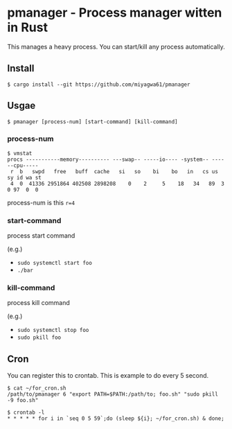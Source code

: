 # pmanager - Process manager witten in Rust

This manages a heavy process.
You can start/kill any process automatically.

## Install

```
$ cargo install --git https://github.com/miyagwa61/pmanager
```

## Usgae

```
$ pmanager [process-num] [start-command] [kill-command]
```

### process-num

```
$ vmstat
procs -----------memory---------- ---swap-- -----io---- -system-- ------cpu-----
 r  b   swpd   free   buff  cache   si   so    bi    bo   in   cs us sy id wa st
 4  0  41336 2951864 402508 2898208    0    2     5    18   34   89  3  0 97  0  0
 ```

process-num is this `r=4`

### start-command

process start command

(e.g.)
- `sudo systemctl start foo`
- `./bar`

### kill-command

process kill command

(e.g.)
- `sudo systemctl stop foo`
- `sudo pkill foo`

## Cron

You can register this to crontab.
This is example to do every 5 second.

```
$ cat ~/for_cron.sh
/path/to/pmanager 6 "export PATH=$PATH:/path/to; foo.sh" "sudo pkill -9 foo.sh"
```

```
$ crontab -l
* * * * * for i in `seq 0 5 59`;do (sleep ${i}; ~/for_cron.sh) & done;
```
